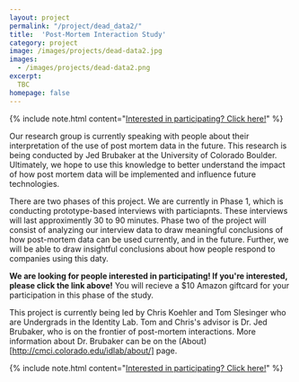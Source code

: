 ```yaml
---
layout: project
permalink: "/project/dead_data2/"
title:  'Post-Mortem Interaction Study'
category: project
image: /images/projects/dead-data2.jpg
images:
  - /images/projects/dead-data2.png
excerpt:
  TBC
homepage: false
---
```


{% include note.html content="[Interested in participating? Click here!](https://goo.gl/forms/shxmS4b0lQSxmfxC2)" %}

Our research group is currently speaking with people about their interpretation of the use of post mortem data in the future. This research is being conducted by Jed Brubaker at the University of Colorado Boulder. Ultimately, we hope to use this knowledge to better understand the impact of how post mortem data will be implemented and influence future technologies.

There are two phases of this project. We are currently in Phase 1, which is conducting prototype-based interviews with particiapnts. These interviews will last approximently 30 to 90 minutes. Phase two of the project will consist of analyzing our interview data to draw meaningful conclusions of how post-mortem data can be used currently, and in the future. Further, we will be able to draw insightful conclusions about how people respond to companies using this daty.

__We are looking for people interested in participating! If you're interested, please click the link above!__ You will recieve a $10 Amazon giftcard for your participation in this phase of the study.

This project is currently being led by Chris Koehler and Tom Slesinger who are Undergrads in the Identity Lab. Tom and Chris's advisor is Dr. Jed Brubaker, who is on the frontier of post-mortem interactions. More information about Dr. Brubaker can be on the (About)[http://cmci.colorado.edu/idlab/about/] page.

{% include note.html content="[Interested in participating? Click here!](https://goo.gl/forms/shxmS4b0lQSxmfxC2)" %}
